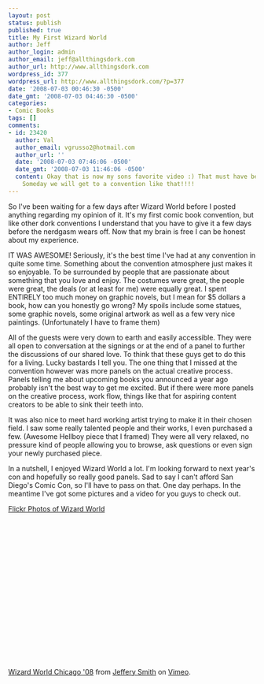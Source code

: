 ```yaml
---
layout: post
status: publish
published: true
title: My First Wizard World
author: Jeff
author_login: admin
author_email: jeff@allthingsdork.com
author_url: http://www.allthingsdork.com
wordpress_id: 377
wordpress_url: http://www.allthingsdork.com/?p=377
date: '2008-07-03 00:46:30 -0500'
date_gmt: '2008-07-03 04:46:30 -0500'
categories:
- Comic Books
tags: []
comments:
- id: 23420
  author: Val
  author_email: vgrusso2@hotmail.com
  author_url: ''
  date: '2008-07-03 07:46:06 -0500'
  date_gmt: '2008-07-03 11:46:06 -0500'
  content: Okay that is now my sons favorite video :) That must have been so awesome!!!!!
    Someday we will get to a convention like that!!!!
---
```

<p>So I've been waiting for a few days after Wizard World before I posted anything regarding my opinion of it.  It's my first comic book convention, but like other dork conventions I understand that you have to give it a few days before the nerdgasm wears off. Now that my brain is free I can be honest about my experience.</p>
<p>IT WAS AWESOME! Seriously, it's the best time I've had at any convention in quite some time. Something about the convention atmosphere just makes it so enjoyable. To be surrounded by people that are passionate about something that you love and enjoy. The costumes were great, the people were great, the deals (or at least for me) were equally great. I spent ENTIRELY too much money on graphic novels, but I mean for $5 dollars a book, how can you honestly go wrong? My spoils include some statues, some graphic novels, some original artwork as well as a few very nice paintings. (Unfortunately I have to frame them) </p>
<p>All of the guests were very down to earth and easily accessible. They were all open to conversation at the signings or at the end of a panel to further the discussions of our shared love. To think that these guys get to do this for a living. Lucky bastards I tell you. The one thing that I missed at the convention however was more panels on the actual creative process. Panels telling me about upcoming books you announced a year ago probably isn't the best way to get me excited. But if there were more panels on the creative process, work flow, things like that for aspiring content creators to be able to sink their teeth into.</p>
<p>It was also nice to meet hard working artist trying to make it in their chosen field. I saw some really talented people and their works, I even purchased a few. (Awesome Hellboy piece that I framed) They were all very relaxed, no pressure kind of people allowing you to browse, ask questions or even sign your newly purchased piece. </p>
<p>In a nutshell, I enjoyed Wizard World a lot. I'm looking forward to next year's con and hopefully so really good panels. Sad to say I can't afford San Diego's Comic Con, so I'll have to pass on that. One day perhaps. In the meantime I've got some pictures and a video for you guys to check out.</p>
<p><a href="http://www.flickr.com/photos/allthingsdork/sets/72157605870624113/">Flickr Photos of Wizard World</a></p>
<p><object width="400" height="300"><param name="allowfullscreen" value="true" /><param name="allowscriptaccess" value="always" /><param name="movie" value="http://www.vimeo.com/moogaloop.swf?clip_id=1273273&amp;server=www.vimeo.com&amp;show_title=1&amp;show_byline=1&amp;show_portrait=0&amp;color=&amp;fullscreen=1" /><embed src="http://www.vimeo.com/moogaloop.swf?clip_id=1273273&amp;server=www.vimeo.com&amp;show_title=1&amp;show_byline=1&amp;show_portrait=0&amp;color=&amp;fullscreen=1" type="application/x-shockwave-flash" allowfullscreen="true" allowscriptaccess="always" width="400" height="300"></embed></object><br /><a href="http://www.vimeo.com/1273273?pg=embed&sec=1273273">Wizard World Chicago '08</a> from <a href="http://www.vimeo.com/user484725?pg=embed&sec=1273273">Jeffery Smith</a> on <a href="http://vimeo.com?pg=embed&sec=1273273">Vimeo</a>.</p>
